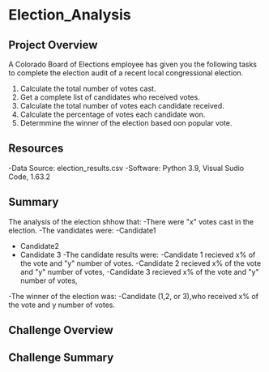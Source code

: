 # Election_Analysis

## Project Overview
A Colorado Board of Elections employee has given you the following tasks to complete the election audit of a recent local congressional election.

1. Calculate the total number of votes cast.
2. Get a complete list of candidates who received votes.
3. Calculate the total number of votes each candidate received. 
4. Calculate the percentage of votes each candidate won.
5. Determmine the winner of the election based oon popular vote.

## Resources
-Data Source: election_results.csv
-Software: Python 3.9, Visual Sudio Code, 1.63.2

## Summary 
The analysis of the election shhow that:
-There were "x" votes cast in the election.
-The vandidates were:
  -Candidate1
  - Candidate2
  - Candidate 3
-The candidate results were:
  -Candidate 1 recieved x% of the vote and "y" number of votes.
  -Candidate 2 recieved x% of the vote and "y" number of votes,
  -Candidate 3 recieved x% of the vote and "y" number of votes,
  
 -The winner of the election was:
  -Candidate (1,2, or 3),who received x% of the vote and y number of votes.
  
## Challenge Overview

## Challenge Summary
